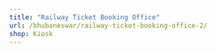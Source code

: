 ```yaml
---
title: "Railway Ticket Booking Office"
url: /bhubaneswar/railway-ticket-booking-office-2/
shop: Kiosk
---
```

